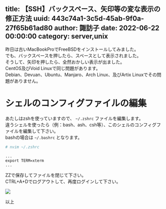 title: 【SSH】バックスペース、矢印等の変な表示の修正方法
uuid: 443c74a1-3c5d-45ab-9f0a-27f65b61ad80
author: 諏訪子
date: 2022-06-22 00:00:00
category: server,unix
----
昨日は古いMacBookProでFreeBSDをインストールしてみました。\
でも、バックスペースを押したら、スペースとして表示されました。\
そうして、矢印を押したら、全然おかしい表示が出ました。\
CentOS及びVoid Linuxで同じ問題があります。\
Debian、Devuan、Ubuntu、Manjaro、Arch Linux、及びArtix Linuxでその問題がありません。

# シェルのコンフィグファイルの編集

あたしはzshを使っていますので、 `~/.zshrc` ファイルを編集します。\
違うシェルを使ったら（例：bash、ash、csh等）、このシェルのコンフィグファイルを編集して下さい。\
bashの場合は `~/.bashrc` となります。

```sh
# nvim ~/.zshrc
```

```
...
export TERM=xterm
...
```

ZZで保存してファイルを閉じて下さい。\
CTRL+A+Dでログアウトして、再度ログインして下さい。

![](https://ass.technicalsuwako.moe/Peek202206220436.gif)

以上
